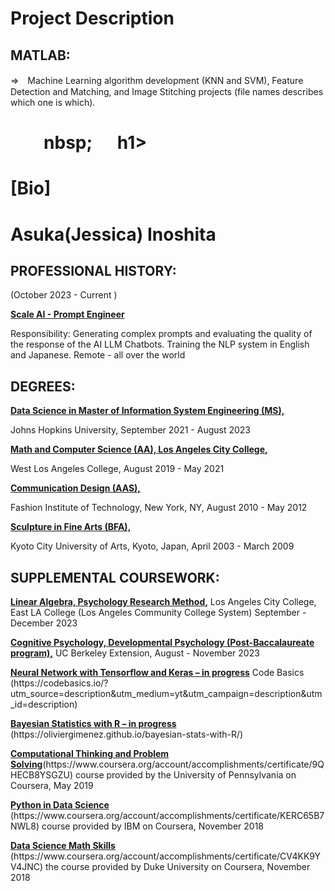 <h1>Project Description</h1>
<h2>MATLAB:</h2>
⇒　Machine Learning algorithm development (KNN and SVM), Feature Detection and Matching, and Image Stitching projects (file names describes which one is which).









<h1>&nbsp; &nbsp; &nbsp;&nbsp;&nbsp; nbsp; &nbsp; &nbsp;&nbsp;&nbsp;h1>
<h1>[Bio]</h1>
<h1>Asuka(Jessica) Inoshita</h1>
<h2>PROFESSIONAL HISTORY:</h2>
   <p>(October 2023 - Current )</p>
  <strong><u>Scale AI - Prompt Engineer</u></strong>
   <p>Responsibility: Generating complex prompts and evaluating the quality of the response of the AI LLM Chatbots. Training the NLP system in English and Japanese.
   Remote - all over the world </p>

<h2>DEGREES:</h2>
   <strong><u>Data Science in Master of Information System Engineering (MS), </u></strong> <p>Johns Hopkins University, September 2021 -  August 2023</p>
   <strong><u>Math and Computer Science (AA), Los Angeles City College,</u></strong> <p>West Los Angeles College, August 2019 - May 2021</p>
   <strong><u>Communication Design (AAS),</u></strong> <p>Fashion Institute of Technology, New York, NY, August 2010 - May 2012</p>
   <strong><u>Sculpture in Fine Arts (BFA),</u></strong> <p>Kyoto City University of Arts, Kyoto, Japan, April 2003 - March 2009</p>

<h2>SUPPLEMENTAL COURSEWORK:</h2>
   <p><strong><u>Linear Algebra, Psychology Research Method,</u></strong>
   Los Angeles City College, East LA College (Los Angeles Community College System)
   September - December 2023</p>
   <p><strong><u>Cognitive Psychology, Developmental Psychology (Post-Baccalaureate program),</u></strong> UC Berkeley Extension, August - November 2023</p>

   <p><strong><u>Neural Network with Tensorflow and Keras – in progress</u></strong>
   Code Basics (https://codebasics.io/?utm_source=description&utm_medium=yt&utm_campaign=description&utm_id=description)</p>

   <p><strong><u>Bayesian Statistics with R – in progress</u></strong>
   (https://oliviergimenez.github.io/bayesian-stats-with-R/)</p>

   <p><strong><u>Computational Thinking and Problem Solving</u></strong>(https://www.coursera.org/account/accomplishments/certificate/9QHECB8YSGZU) course provided by the University of Pennsylvania on Coursera, May 2019</p>
   <p><strong><u>Python in Data Science</u></strong> (https://www.coursera.org/account/accomplishments/certificate/KERC65B7NWL8) course provided by IBM on Coursera, November 2018</p>
   <p><strong><u>Data Science Math Skills</u></strong>
   (https://www.coursera.org/account/accomplishments/certificate/CV4KK9YV4JNC) the course provided by Duke University on Coursera, November 2018 </p>
